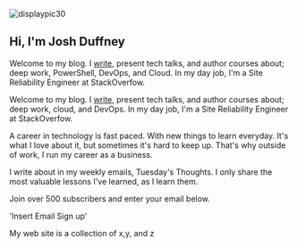 
<!---
![displaypic30](/img/displaypic30.png)


![displaypic30](/img/image.png)
--->
![displaypic30](/img/displaypic30.png)

## Hi, I'm Josh Duffney

Welcome to my blog. I [write](/posts), present tech talks, and author courses about; deep work, PowerShell, DevOps, and Cloud.
In my day job, I'm a Site Reliability Engineer at StackOverfow. 

Welcome to my blog. I [write](/posts), present tech talks, and author courses about; deep work, cloud, and DevOps. In my day job, I'm a Site Reliability Engineer at StackOverfow.

A career in technology is fast paced. With new things to learn everyday. It's what I love about it, but sometimes it's hard to keep up. That's why outside of work, I run my career as a business.

I write about in my weekly emails, Tuesday's Thoughts. I only share the most valuable lessons I've learned, as I learn them.

Join over 500 subscribers and enter your email below.

'Insert Email Sign up'

My web site is a collection of x,y, and z


